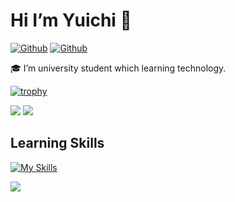 # Hi I’m Yuichi 👋

[![Github](https://img.shields.io/badge/--FFFFFF?style=social&logo=github&label=Follow%20kawau1)](https://github.com/kawau1)
[![Github](https://img.shields.io/badge/--FFFFFF?style=social&logo=githubsponsors&label=Sponsor%20kawau1)](https://github.com/sponsors/kawau1)


<!--
**kawau1/kawau1** is a ✨ _special_ ✨ repository because its `README.md` (this file) appears on your GitHub profile.

Here are some ideas to get you started:

- 🔭 I’m currently working on ...
- 🌱 I’m currently learning ...
- 👯 I’m looking to collaborate on ...
- 🤔 I’m looking for help with ...
- 💬 Ask me about ...
- 📫 How to reach me: ...
- 😄 Pronouns: ...
- ⚡ Fun fact: ...
-->
🎓 I’m university student which learning technology.

[![trophy](https://github-profile-trophy.vercel.app/?username=kawau1&column=-1&theme=buddhism)](https://github.com/ryo-ma/github-profile-trophy)


<picture>
  <source
    srcset="https://github-readme-stats.vercel.app/api?username=kawau1&show_icons=true&theme=dark"
    media="(prefers-color-scheme: dark)"
  />
  <source
    srcset="https://github-readme-stats.vercel.app/api?username=kawau1&show_icons=true&theme=light"
    media="(prefers-color-scheme: light), (preferred colour scheme: no preference)"
  />
  <img src="https://github-readme-stats.vercel.app/api?username=kawau1" />
</picture>


<picture>
  <source
    srcset="https://github-readme-stats.vercel.app/api/top-langs/?username=kawau1&layout=compact&theme=dark"
    media="(prefers-color-scheme: dark)"
  />
  <source
    srcset="https://github-readme-stats.vercel.app/api/top-langs/?username=kawau1&layout=compact&theme=light"
    media="(prefers-color-scheme: light), (preferred colour scheme: no preference)"
  />
  <img src="https://github-readme-stats.vercel.app/api?username=kawau1" />
</picture>


## Learning Skills
<!-- https://simpleicons.org/ -->
[![My Skills](https://skillicons.dev/icons?i=c,cpp,java,swift,python,ruby,rails,html,css,js,bootstrap,jquery,django,docker,wordpress,unity,raspberrypi,git,github,visualstudio,vscode,vim)](https://skillicons.dev)




<img src='https://cdn.jsdelivr.net/gh/devicons/devicon@latest/icons/devicon/devicon-original.svg'>
